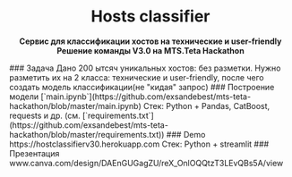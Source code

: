 <h1 align="center">Hosts classifier</h1>
<p align="center"><b>Сервис для классификации хостов на технические и user-friendly<br>Решение команды V3.0 на MTS.Teta Hackathon</b></p>
###  Задача 
Дано 200 ытсяч уникальных хостов: без разметки. Нужно разметить их на 2 класса: технические и user-friendly, после чего создать модель классификации(не "кидая" запрос)
### Построение модели
[`main.ipynb`](https://github.com/exsandebest/mts-teta-hackathon/blob/master/main.ipynb)  
Стек: Python + Pandas, CatBoost, requests и др. (см. [`requirements.txt`](https://github.com/exsandebest/mts-teta-hackathon/blob/master/requirements.txt))
### Demo 
https://hostclassifierv30.herokuapp.com  
Стек: Python + streamlit
### Презентация
www.canva.com/design/DAEnGUGagZU/reX_OnlOQQtzT3LEvQBs5A/view  
